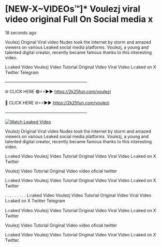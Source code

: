 # [NEW-X~VIDEOs™]* Voulezj viral video original Full On Social media x

18 seconds ago

Voulezj Original Viral video Nudes took the internet by storm and amazed viewers on various Leaked social media platforms. Voulezj, a young and talented digital creator, recently became famous thanks to this interesting video.

L𝚎aked Video Voulezj Video Tutorial Original Video Viral Video L𝚎aked on X Twitter Telegram

———————————————————-

🌐 CLICK HERE 🟢==►► https://2k25fun.com/voulezj

🔴 CLICK HERE 🌐==►► https://2k25fun.com/voulezj

———————————————————-

[![Watch Leaked Video](https://miro.medium.com/v2/resize:fit:828/format:webp/1*cilzJN44JGOrTw9NJCrNHA.gif "Watch Leaked Video")](https://2k25fun.com/voulezj)

Voulezj Original Viral video Nudes took the internet by storm and amazed viewers on various Leaked social media platforms. Voulezj, a young and talented digital creator, recently became famous thanks to this interesting video.

L𝚎aked Video Voulezj Video Tutorial Original Video Viral Video L𝚎aked on X Twitter

Voulezj Video Tutorial Original Video video oficial twitter

L𝚎aked Video Voulezj Video Tutorial Original Video Viral Video L𝚎aked on X Twitter

. . . . . . . . . L𝚎aked Video Voulezj Video Tutorial Original Video Viral Video L𝚎aked on X Twitter Telegram

L𝚎aked Video Voulezj Video Tutorial Original Video Viral Video L𝚎aked on X Twitter

Voulezj Video Tutorial Original Video video oficial twitter

L𝚎aked Video Voulezj Video Tutorial Original Video Viral Video L𝚎aked on X Twitter.